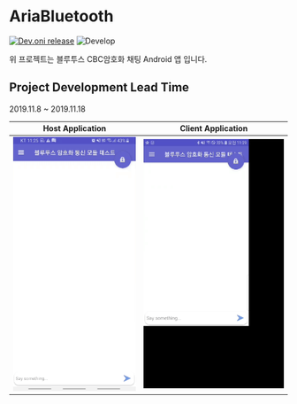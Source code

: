 # AriaBluetooth
[![Dev.oni release](https://img.shields.io/badge/ABC-0.1v-blue.svg?style=flat)](https://github.com/sonic0987/-AriaBlueTooth)
![Develop](https://img.shields.io/static/v1?label=Status&message=Debugging&color=red)

위 프로젝트는 블루투스 CBC암호화 채팅 Android 앱 입니다.
## Project Development Lead Time
2019.11.8 ~ 2019.11.18

| Host Application  | Client Application |
| ------------- | ------------- |
| ![](https://github.com/sonic0987/-AriaBlueTooth/blob/master/server.gif) | ![](https://github.com/sonic0987/-AriaBlueTooth/blob/master/client.gif)  |
